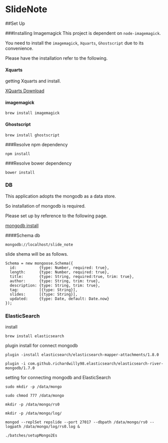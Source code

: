 SlideNote
=========
##Set Up

###Installing Imagemagick
This project is dependent on `node-imagemagick`.

You need to install the `imagemagick`, `Xquarts`, `Ghostscript`  due to its convenience.

Please have the installation refer to the following.

#### Xquarts

getting Xquarts and install.

[XQuarts Download](https://xquartz.macosforge.org/landing/)

#### imagemagick
```
brew install imagemagick
```

#### Ghostscript
```
brew install ghostscript
```

###Resolve npm dependency

```
npm install
```

###Resolve bower dependency

```
bower install
```

### DB
This application adopts the mongodb as a data store.

So installation of mongodb is required.

Please set up by reference to the following page.

[mongodb install](http://docs.mongodb.org/manual/installation/)

####Schema
db
```
mongodb://localhost/slide_note
```

slide shema will be as follows.
```
Schema = new mongoose.Schema({
  id:          {type: Number, required: true},
  length:      {type: Number, required: true},
  title:       {type: String, required:true, trim: true},
  author:      {type: String, trim: true},
  description: {type: String, trim: true},
  tag:         [{type: String}],
  slides:      [{type: String}],
  updated:     {type: Date, default: Date.now}
});
```

### ElasticSearch
install
```
brew install elasticsearch
```

plugin install for connect mongodb
```
plugin -install elasticsearch/elasticsearch-mapper-attachments/1.8.0
```

```
plugin -i com.github.richardwilly98.elasticsearch/elasticsearch-river-mongodb/1.7.0
```

setting for connecting mongodb and ElasticSearch
```
sudo mkdir -p /data/mongo
```

```
sudo chmod 777 /data/mongo
```

```
mkdir -p /data/mongo/rs0
```

```
mkdir -p /data/mongo/log/
```

```
mongod --replSet repslide --port 27017 --dbpath /data/mongo/rs0 --logpath /data/mongo/log/rs0.log &
```

```
./batches/setupMongo2Es
```
